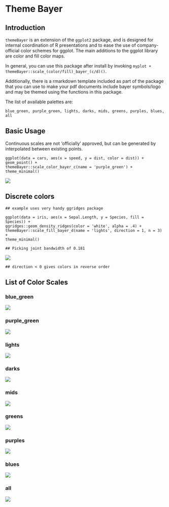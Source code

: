 # Theme Bayer

## Introduction

`themeBayer` is an extension of the `ggplot2` package, and is designed
for internal coordination of R presentations and to ease the use of
company-official color schemes for ggplot. The main additions to the
ggplot library are color and fill color maps.

In general, you can use this package after install by invoking
`myplot + themeBayer::scale_(color/fill)_bayer_(c/d)()`.

Additionally, there is a rmarkdown template included as part of the
package that you can use to make your pdf documents include bayer
symbols/logo and may be themed using the functions in this package.

The list of available palettes are:

`blue_green, purple_green, lights, darks, mids, greens, purples, blues, all`

## Basic Usage

Continuous scales are not ‘officially’ approved, but can be generated by
interpolated between existing points.

    ggplot(data = cars, aes(x = speed, y = dist, color = dist)) +
    geom_point() + 
    themeBayer::scale_color_bayer_c(name = 'purple_green') + 
    theme_minimal()

![](readme_files/figure-markdown_strict/cont-plot-1.png)

## Discrete colors

    ## example uses very handy ggridges package

    ggplot(data = iris, aes(x = Sepal.Length, y = Species, fill = Species)) + 
    ggridges::geom_density_ridges(color = 'white', alpha = .4) + 
    themeBayer::scale_fill_bayer_d(name = 'lights', direction = 1, n = 3) + 
    theme_minimal()

    ## Picking joint bandwidth of 0.181

![](readme_files/figure-markdown_strict/disc-plot-1.png)

    ## direction < 0 gives colors in reverse order

## List of Color Scales

### blue\_green

![](readme_files/figure-markdown_strict/unnamed-chunk-1-1.png)

### purple\_green

![](readme_files/figure-markdown_strict/unnamed-chunk-2-1.png)

### lights

![](readme_files/figure-markdown_strict/unnamed-chunk-3-1.png)

### darks

![](readme_files/figure-markdown_strict/unnamed-chunk-4-1.png)

### mids

![](readme_files/figure-markdown_strict/unnamed-chunk-5-1.png)

### greens

![](readme_files/figure-markdown_strict/unnamed-chunk-6-1.png)

### purples

![](readme_files/figure-markdown_strict/unnamed-chunk-7-1.png)

### blues

![](readme_files/figure-markdown_strict/unnamed-chunk-8-1.png)

### all

![](readme_files/figure-markdown_strict/unnamed-chunk-9-1.png)
